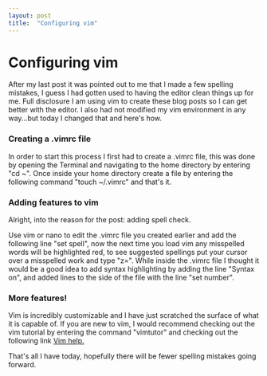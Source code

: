 ```yaml
---
layout: post
title:  "Configuring vim"
---
```

<h1>Configuring vim</h1>
<p>After my last post it was pointed out to me that I made a few spelling mistakes, I guess I had gotten used to having the editor clean things up for me. Full disclosure I am using vim to create these blog posts so I can get better with the editor. I also had not modified my vim environment in any way...but today I changed that and here's how.</p> 

<h3>Creating a .vimrc file</h3>
<p>In order to start this process I first had to create a .vimrc file, this was done by opening the Terminal and navigating to the home directory by entering "cd ~". Once inside your home directory create a file by entering the following command "touch ~/.vimrc" and that's it.</p>

<h3>Adding features to vim</h3>
<p>Alright, into the reason for the post: adding spell check.</p>
<p>Use vim or nano to edit the .vimrc file you created earlier and add the following line "set spell", now the next time you load vim any misspelled words will be highlighted red, to see suggested spellings put your cursor over a misspelled work and type "z=". While inside the .vimrc file I thought it would be a good idea to add syntax highlighting by adding the line "Syntax on", and added lines to the side of the file with the line "set number". 

<h3>More features!</h3>
<p>Vim is incredibly customizable and I have just scratched the surface of what it is capable of. If you are new to vim, I would recommend checking out the vim tutorial by entering the command "vimtutor" and checking out the following link <a href="https://vimhelp.org">Vim help.</a>

<p> That's all I have today, hopefully there will be fewer spelling mistakes going forward.<p>
